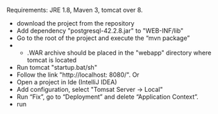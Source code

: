 Requirements:
JRE 1.8, Maven 3, tomcat over 8.
- download the project from the repository
- Add dependency "postgresql-42.2.8.jar" to "WEB-INF/lib"
- Go to the root of the project and execute the “mvn package”
- * .WAR archive should be placed in the "webapp" directory where tomcat is located
- Run tomcat "startup.bat/sh"
- Follow the link "http://localhost: 8080/".
Or
- Open a project in Ide (IntelliJ IDEA)
- Add configuration, select "Tomsat Server -> Local"
- Run “Fix”, go to “Deployment” and delete “Application Context”.
- run
